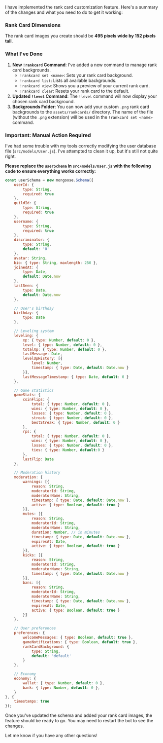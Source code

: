 I have implemented the rank card customization feature. Here's a summary of the changes and what you need to do to get it working:

### Rank Card Dimensions

The rank card images you create should be **495 pixels wide by 152 pixels tall**.

### What I've Done

1. **New `!rankcard` Command**: I've added a new command to manage rank card backgrounds.
    * `!rankcard set <name>`: Sets your rank card background.
    * `!rankcard list`: Lists all available backgrounds.
    * `!rankcard view`: Shows you a preview of your current rank card.
    * `!rankcard clear`: Resets your rank card to the default.
2. **Updated `!level` Command**: The `!level` command will now display your chosen rank card background.
3. **Backgrounds Folder**: You can now add your custom `.png` rank card backgrounds to the `assets/rankcards/` directory. The name of the file (without the `.png` extension) will be used in the `!rankcard set <name>` command.

### Important: Manual Action Required

I've had some trouble with my tools correctly modifying the user database file (`src/models/User.js`). I've attempted to clean it up, but it's still not quite right.

**Please replace the `userSchema` in `src/models/User.js` with the following code to ensure everything works correctly:**

```javascript
const userSchema = new mongoose.Schema({
    userId: {
        type: String,
        required: true
    },
    guildId: {
        type: String,
        required: true
    },
    username: {
        type: String,
        required: true
    },
    discriminator: {
        type: String,
        default: '0'
    },
    avatar: String,
    bio: { type: String, maxlength: 250 },
    joinedAt: {
        type: Date,
        default: Date.now
    },
    lastSeen: {
        type: Date,
        default: Date.now
    },

    // User's birthday
    birthday: {
        type: Date
    },

    // Leveling system
    leveling: {
        xp: { type: Number, default: 0 },
        level: { type: Number, default: 0 },
        totalXp: { type: Number, default: 0 },
        lastMessage: Date,
        levelUpHistory: [{
            level: Number,
            timestamp: { type: Date, default: Date.now }
        }],
        lastMessageTimestamp: { type: Date, default: 0 }
    },

    // Game statistics
    gameStats: {
        coinFlips: {
            total: { type: Number, default: 0 },
            wins: { type: Number, default: 0 },
            losses: { type: Number, default: 0 },
            streak: { type: Number, default: 0 },
            bestStreak: { type: Number, default: 0 }
        },
        rps: {
            total: { type: Number, default: 0 },
            wins: { type: Number, default: 0 },
            losses: { type: Number, default: 0 },
            ties: { type: Number, default:0 }
        },
        lastFlip: Date
    },

    // Moderation history
    moderation: {
        warnings: [{
            reason: String,
            moderatorId: String,
            moderatorName: String,
            timestamp: { type: Date, default: Date.now },
            active: { type: Boolean, default: true }
        }],
        mutes: [{
            reason: String,
            moderatorId: String,
            moderatorName: String,
            duration: Number, // in minutes
            timestamp: { type: Date, default: Date.now },
            expiresAt: Date,
            active: { type: Boolean, default: true }
        }],
        kicks: [{
            reason: String,
            moderatorId: String,
            moderatorName: String,
            timestamp: { type: Date, default: Date.now }
        }],
        bans: [{
            reason: String,
            moderatorId: String,
            moderatorName: String,
            timestamp: { type: Date, default: Date.now },
            expiresAt: Date,
            active: { type: Boolean, default: true }
        }]
    },

    // User preferences
    preferences: {
        welcomeMessages: { type: Boolean, default: true },
        gameNotifications: { type: Boolean, default: true },
        rankCardBackground: {
            type: String,
            default: 'default'
        }
    },

    // Economy
    economy: {
        wallet: { type: Number, default: 0 },
        bank: { type: Number, default: 0 },
    }
}, {
    timestamps: true
});
```

Once you've updated the schema and added your rank card images, the feature should be ready to go. You may need to restart the bot to see the changes.

Let me know if you have any other questions!
